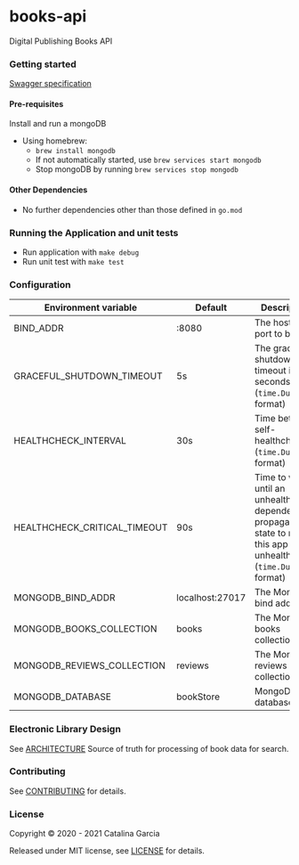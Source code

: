 books-api
================
Digital Publishing Books API


### Getting started
[Swagger specification](https://cadmiumcat.github.io/books-api/)

#### Pre-requisites

Install and run a mongoDB

- Using homebrew:
    - `brew install mongodb`
    - If not automatically started, use `brew services start mongodb`
    - Stop mongoDB by running `brew services stop mongodb`

#### Other Dependencies

* No further dependencies other than those defined in `go.mod`

### Running the Application and unit tests

- Run application with `make debug`
- Run unit test with `make test`

### Configuration

| Environment variable         | Default         | Description
| ---------------------------- | --------------- | ------------------------------------------------------------------------------------------------------------------ |
| BIND_ADDR                    | :8080           | The host and port to bind to                                                                                       |
| GRACEFUL_SHUTDOWN_TIMEOUT    | 5s              | The graceful shutdown timeout in seconds (`time.Duration` format)                                                  |
| HEALTHCHECK_INTERVAL         | 30s             | Time between self-healthchecks (`time.Duration` format)                                                            |
| HEALTHCHECK_CRITICAL_TIMEOUT | 90s             | Time to wait until an unhealthy dependent propagates its state to make this app unhealthy (`time.Duration` format) |
| MONGODB_BIND_ADDR            | localhost:27017 | The MongoDB bind address                                                                                           |
| MONGODB_BOOKS_COLLECTION     | books           | The MongoDB books collection                                                                                        |
| MONGODB_REVIEWS_COLLECTION   | reviews         | The MongoDB reviews collection                                                                                        |
| MONGODB_DATABASE             | bookStore       | MongoDB database                                                                                                 |

### Electronic Library Design

See [ARCHITECTURE](architecture/README.md) Source of truth for processing of book data for search.

### Contributing

See [CONTRIBUTING](CONTRIBUTING.md) for details.

### License

Copyright © 2020 - 2021 Catalina Garcia

Released under MIT license, see [LICENSE](LICENSE.md) for details.